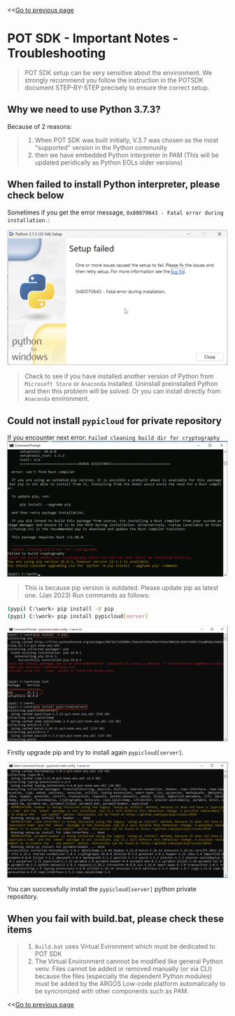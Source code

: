 <<[Go to previous page](ARGOS_RPA_POT_SDK_on_Windows10.md)

# POT SDK - Important Notes - Troubleshooting

> POT SDK setup can be very sensitive about the environment. 
> We strongly recommend you follow the instruction in the POTSDK document STEP-BY-STEP precisely to ensure the correct setup.

## Why we need to use Python 3.7.3?

Because of 2 reasons:
> 1. When POT SDK was built initially, V.3.7 was chosen as the most "supported" version in the Python community
> 2. then we have embedded Python interpreter in PAM (This will be updated peridically as Python EOLs older versions)


## When failed to install Python interpreter, please check below 

Sometimes if you get the error message, `0x80070643 - Fatal error during installation.`:

![02-python-install-error](Captures/04-Troubleshooting/04-python-install-error.png)

> Check to see if you have installed another version of Python from `Microsoft Store` or `Anaconda` installed.
> Uninstall preinstalled Python and then this problem will be solved.
> Or you can install directly from `Anaconda` environment.


## Could not install `pypicloud` for private repository

If you encounter next error: `Failed cleaning build dir for cryptography`
![Failed cleaning build dir for cryptography](Captures/04-Troubleshooting/01-error-cryptography.png)

> This is because pip version is outdated. Please update pip as latest one. (Jan 2023)
> Run commands as follows:

```sh
(pypi) C:\work> pip install -U pip
(pypi) C:\work> pip install pypicloud[server]
```
![02-pip-upgrade-reinstall](Captures/04-Troubleshooting/02-pip-upgrade-reinstall.png)

Firstly upgrade pip and try to install again `pypicloud[server]`.

![03-successful-installed](Captures/04-Troubleshooting/03-successful-installed.png)

You can successfully install the `pypicloud[server]` python private repository.


## When you fail with build.bat, please check these items

> 1. `Build.bat` uses Virtual Evironment which must be dedicated to POT SDK
> 2. The Virtual Environment cannnot be modified like general Python venv. Files cannot be added or removed manually (or via CLI) because the files (especially the dependent Python modules) must be added by the ARGOS Low-code platform automatically to be syncronized with other components such as PAM.

<<[Go to previous page](ARGOS_RPA_POT_SDK_on_Windows10.md)
